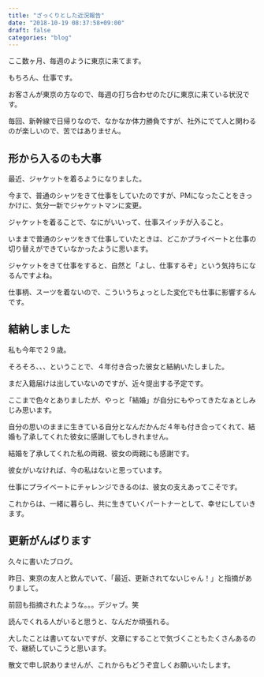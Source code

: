 ```yaml
---
title: "ざっくりとした近況報告"
date: "2018-10-19 08:37:58+09:00"
draft: false
categories: "blog"
---
```

ここ数ヶ月、毎週のように東京に来てます。  

もちろん、仕事です。  

お客さんが東京の方なので、毎週の打ち合わせのたびに東京に来ている状況です。  

毎回、新幹線で日帰りなので、なかなか体力勝負ですが、社外にでて人と関わるのが楽しいので、苦ではありません。  

## 形から入るのも大事

最近、ジャケットを着るようになりました。  

今まで、普通のシャツをきて仕事をしていたのですが、PMになったことをきっかけに、気分一新でジャケットマンに変更。  

ジャケットを着ることで、なにがいいって、仕事スイッチが入ること。  

いままで普通のシャツをきて仕事していたときは、どこかプライベートと仕事の切り替えができていなかったように思います。  

ジャケットをきて仕事をすると、自然と「よし、仕事するぞ」という気持ちになるんですよね。  

仕事柄、スーツを着ないので、こういうちょっとした変化でも仕事に影響するんです。  

## 結納しました

私も今年で２９歳。  

そろそろ、、、ということで、４年付き合った彼女と結納いたしました。  

まだ入籍届けは出していないのですが、近々提出する予定です。  

ここまで色々とありましたが、やっと「結婚」が自分にもやってきたなぁとしみじみ思います。  

自分の思いのままに生きている自分となんだかんだ４年も付き合ってくれて、結婚も了承してくれた彼女に感謝してもしきれません。  

結婚を了承してくれた私の両親、彼女の両親にも感謝です。  

彼女がいなければ、今の私はないと思っています。  

仕事にプライベートにチャレンジできるのは、彼女の支えあってこそです。  

これからは、一緒に暮らし、共に生きていくパートナーとして、幸せにしていきます。  

## 更新がんばります

久々に書いたブログ。  

昨日、東京の友人と飲んでいて、「最近、更新されてないじゃん！」と指摘がありまして。  

前回も指摘されたような。。。デジャブ。笑  

読んでくれる人がいると思うと、なんだか頑張れる。  

大したことは書いてないですが、文章にすることで気づくこともたくさんあるので、継続していこうと思います。  

散文で申し訳ありませんが、これからもどうぞ宜しくお願いいたします。  